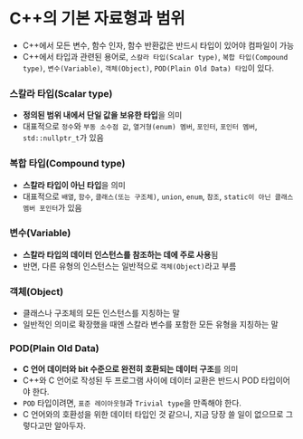 # C++의 기본 자료형과 범위  
- C++에서 모든 변수, 함수 인자, 함수 반환값은 반드시 타입이 있어야 컴파일이 가능
- C++에서 타입과 관련된 용어로, `스칼라 타입(Scalar type)`, `복합 타입(Compound type)`, `변수(Variable)`, `객체(Object)`, `POD(Plain Old Data) 타입`이 있다.  

### 스칼라 타입(Scalar type)
- **정의된 범위 내에서 단일 값을 보유한 타입**을 의미
- 대표적으로 `정수`와 `부동 소수점 값`, `열거형(enum) 멤버`, `포인터`, `포인터 멤버`, `std::nullptr_t`가 있음  

### 복합 타입(Compound type)
- **스칼라 타입이 아닌 타입**을 의미
- 대표적으로 `배열`, `함수`, `클래스(또는 구조체)`, `union`, `enum`, `참조`, `static이 아닌 클래스 멤버 포인터`가 있음  

### 변수(Variable)
- **스칼라 타입의 데이터 인스턴스를 참조하는 데에 주로 사용**됨
- 반면, 다른 유형의 인스턴스는 일반적으로 `객체(Object)`라고 부름  

### 객체(Object)
- 클래스나 구조체의 모든 인스턴스를 지칭하는 말
- 일반적인 의미로 확장했을 때엔 스칼라 변수를 포함한 모든 유형을 지칭하는 말  

### POD(Plain Old Data)
- **C 언어 데이터와 bit 수준으로 완전히 호환되는 데이터 구조**를 의미
- C++와 C 언어로 작성된 두 프로그램 사이에 데이터 교환은 반드시 POD 타입이어야 한다.
- `POD` 타입이려면, `표준 레이아웃형`과 `Trivial type`을 만족해야 한다.
- C 언어와의 호환성을 위한 데이터 타입인 것 같으니, 지금 당장 쓸 일이 없으므로 그렇다고만 알아두자.  